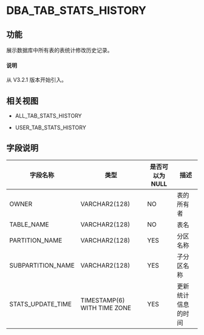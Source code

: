 # DBA_TAB_STATS_HISTORY

## 功能

展示数据库中所有表的表统计修改历史记录。

<main id="notice" type='explain'>
  <h4>说明</h4>
  <p>从 V3.2.1 版本开始引入。</p>
</main>

## 相关视图

* ALL_TAB_STATS_HISTORY

* USER_TAB_STATS_HISTORY

## 字段说明

|     **字段名称**      |           **类型**            | **是否可以为 NULL** |  **描述**   |
|-------------------|-----------------------------|----------------|-----------|
| OWNER             | VARCHAR2(128)               | NO             | 表的所有者     |
| TABLE_NAME        | VARCHAR2(128)               | NO             | 表名        |
| PARTITION_NAME    | VARCHAR2(128)               | YES            | 分区名称      |
| SUBPARTITION_NAME | VARCHAR2(128)               | YES            | 子分区名称     |
| STATS_UPDATE_TIME | TIMESTAMP(6) WITH TIME ZONE | YES            | 更新统计信息的时间 |
